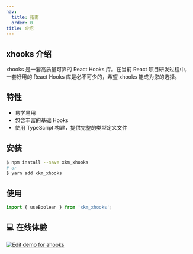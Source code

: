 ```yaml
---
nav:
  title: 指南
  order: 0
title: 介绍
---
```


## xhooks 介绍

xhooks 是一套高质量可靠的 React Hooks 库。在当前 React 项目研发过程中，一套好用的 React Hooks 库是必不可少的，希望 xhooks 能成为您的选择。

## 特性

- 易学易用
- 包含丰富的基础 Hooks
- 使用 TypeScript 构建，提供完整的类型定义文件

## 安装

```bash
$ npm install --save xkm_xhooks
# or
$ yarn add xkm_xhooks
```

## 使用

```jsx | pure
import { useBoolean } from 'xkm_xhooks';
```

## 💻 在线体验

[![Edit demo for ahooks](https://codesandbox.io/static/img/play-codesandbox.svg)](https://codesandbox.io/p/sandbox/xhookszai-xian-ti-yan-64m69h?file=/src/App.tsx:13,11)
